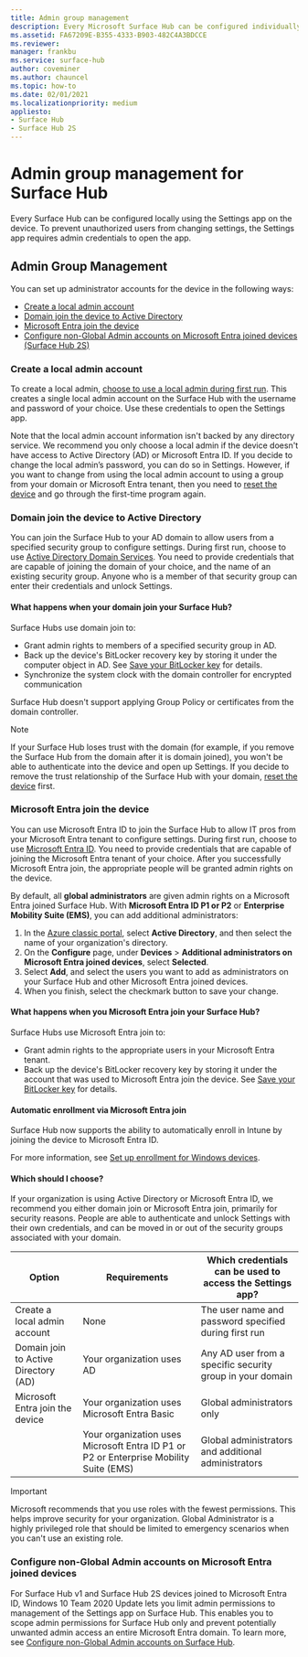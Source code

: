 ```yaml
---
title: Admin group management 
description: Every Microsoft Surface Hub can be configured individually by opening the Settings app on the device.
ms.assetid: FA67209E-B355-4333-B903-482C4A3BDCCE
ms.reviewer: 
manager: frankbu
ms.service: surface-hub
author: coveminer
ms.author: chauncel
ms.topic: how-to
ms.date: 02/01/2021
ms.localizationpriority: medium
appliesto:
- Surface Hub
- Surface Hub 2S
---
```


# Admin group management for Surface Hub

Every Surface Hub can be configured locally using the Settings app on the device. To prevent unauthorized users from changing settings, the Settings app requires admin credentials to open the app.

## Admin Group Management

You can set up administrator accounts for the device in the following ways:

- [Create a local admin account](#create-a-local-admin-account)
- [Domain join the device to Active Directory](#domain-join-the-device-to-active-directory)
- [Microsoft Entra join the device](#azure-ad-join-the-device)
- [Configure non-Global Admin accounts on Microsoft Entra joined devices (Surface Hub 2S)](#configure-non-global-admin-accounts-on-azure-ad-joined-devices)

### Create a local admin account

To create a local admin, [choose to use a local admin during first run](first-run-program-surface-hub.md). This creates a single local admin account on the Surface Hub with the username and password of your choice. Use these credentials to open the Settings app.

Note that the local admin account information isn't backed by any directory service. We recommend you only choose a local admin if the device doesn't have access to Active Directory (AD) or Microsoft Entra ID. If you decide to change the local admin’s password, you can do so in Settings. However, if you want to change from using the local admin account to using a group from your domain or Microsoft Entra tenant, then you need to [reset the device](device-reset-surface-hub.md) and go through the first-time program again.

### Domain join the device to Active Directory

You can join the Surface Hub to your AD domain to allow users from a specified security group to configure settings. During first run, choose to use [Active Directory Domain Services](first-run-program-surface-hub.md#active-directory-domain-services). You need to provide credentials that are capable of joining the domain of your choice, and the name of an existing security group. Anyone who is a member of that security group can enter their credentials and unlock Settings.

#### What happens when your domain join your Surface Hub?

Surface Hubs use domain join to:

- Grant admin rights to members of a specified security group in AD.
- Back up the device's BitLocker recovery key by storing it under the computer object in AD. See [Save your BitLocker key](save-bitlocker-key-surface-hub.md) for details.
- Synchronize the system clock with the domain controller for encrypted communication

Surface Hub doesn't support applying Group Policy or certificates from the domain controller.

> [!NOTE]
> If your Surface Hub loses trust with the domain (for example, if you remove the Surface Hub from the domain after it is domain joined), you won't be able to authenticate into the device and open up Settings. If you decide to remove the trust relationship of the Surface Hub with your domain, [reset the device](device-reset-surface-hub.md) first.

<a name='azure-ad-join-the-device'></a>

### Microsoft Entra join the device

You can use Microsoft Entra ID to join the Surface Hub to allow IT pros from your Microsoft Entra tenant to configure settings. During first run, choose to use [Microsoft Entra ID](first-run-program-surface-hub.md#microsoft-azure-active-directory). You need to provide credentials that are capable of joining the Microsoft Entra tenant of your choice. After you successfully Microsoft Entra join, the appropriate people will be granted admin rights on the device.

By default, all **global administrators** are given admin rights on a Microsoft Entra joined Surface Hub. With **Microsoft Entra ID P1 or P2** or **Enterprise Mobility Suite (EMS)**, you can add additional administrators:

1. In the [Azure classic portal](https://portal.azure.com/), select **Active Directory**, and then select the name of your organization's directory.
2. On the **Configure** page, under **Devices** > **Additional administrators on Microsoft Entra joined devices**, select **Selected**.
3. Select **Add**, and select the users you want to add as administrators on your Surface Hub and other Microsoft Entra joined devices.
4. When you finish, select the checkmark button to save your change.

<a name='what-happens-when-you-azure-ad-join-your-surface-hub'></a>

#### What happens when you Microsoft Entra join your Surface Hub?

Surface Hubs use Microsoft Entra join to:

- Grant admin rights to the appropriate users in your Microsoft Entra tenant.
- Back up the device's BitLocker recovery key by storing it under the account that was used to Microsoft Entra join the device. See [Save your BitLocker key](save-bitlocker-key-surface-hub.md) for details.

<a name='automatic-enrollment-via-azure-active-directory-join'></a>

#### Automatic enrollment via Microsoft Entra join

Surface Hub now supports the ability to automatically enroll in Intune by joining the device to Microsoft Entra ID.

For more information, see [Set up enrollment for Windows devices](/intune/windows-enroll#enable-windows-10-automatic-enrollment).

#### Which should I choose?

If your organization is using Active Directory or Microsoft Entra ID, we recommend you either domain join or Microsoft Entra join, primarily for security reasons. People are able to authenticate and unlock Settings with their own credentials, and can be moved in or out of the security groups associated with your domain.

| Option                                            | Requirements                            | Which credentials can be used to access the Settings app?  |
|---------------------------------------------------|-----------------------------------------|-------|
| Create a local admin account                      | None                                    | The user name and password specified during first run |
| Domain join to Active Directory (AD)              | Your organization uses AD               | Any AD user from a specific security group in your domain |
| Microsoft Entra join the device | Your organization uses Microsoft Entra Basic   | Global administrators only |
| &nbsp;                                            | Your organization uses Microsoft Entra ID P1 or P2 or Enterprise Mobility Suite (EMS) | Global administrators and additional administrators |

> [!IMPORTANT]
> Microsoft recommends that you use roles with the fewest permissions. This helps improve security for your organization. Global Administrator is a highly privileged role that should be limited to emergency scenarios when you can't use an existing role.

<a name='configure-non-global-admin-accounts-on-azure-ad-joined-devices'></a>

### Configure non-Global Admin accounts on Microsoft Entra joined devices

For Surface Hub v1 and Surface Hub 2S devices joined to Microsoft Entra ID, Windows 10 Team 2020 Update lets you limit admin permissions to management of the Settings app on Surface Hub. This enables you to scope admin permissions for Surface Hub  only and prevent potentially unwanted admin access an entire Microsoft Entra domain. To learn more, see [Configure non-Global Admin accounts on Surface Hub](surface-hub-2s-nonglobal-admin.md).
